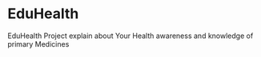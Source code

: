 # EduHealth
EduHealth Project explain about  Your Health awareness and knowledge of primary Medicines

